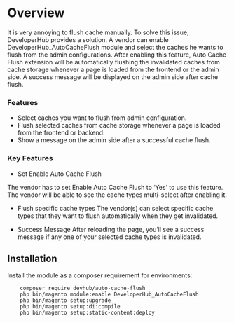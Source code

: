 # Overview #

It is very annoying to flush cache manually. To solve this issue, DeveloperHub provides a solution. A vendor can enable DeveloperHub_AutoCacheFlush module and select the caches he wants to flush from the admin configurations. After enabling this feature, Auto Cache Flush extension will be automatically flushing the invalidated caches from cache storage whenever a page is loaded from the frontend or the admin side. A success message will be displayed on the admin side after cache flush.

### Features ###

* Select caches you want to flush from admin configuration.
* Flush selected caches from cache storage whenever a page is loaded from the frontend or backend.
* Show a message on the admin side after a successful cache flush.

### Key Features ###
* Set Enable Auto Cache Flush

The vendor has to set Enable Auto Cache Flush to ‘Yes’ to use this feature. The vendor will be able to see the cache types multi-select after enabling it.

* Flush specific cache types
The vendor(s) can select specific cache types that they want to flush automatically when they get invalidated.

* Success Message
After reloading the page, you’ll see a success message if any one of your selected cache types is invalidated.

## Installation
Install the module as a composer requirement for environments:

```
    composer require devhub/auto-cache-flush
    php bin/magento module:enable DeveloperHub_AutoCacheFlush
    php bin/magento setup:upgrade
    php bin/magento setup:di:compile
    php bin/magento setup:static-content:deploy
```
